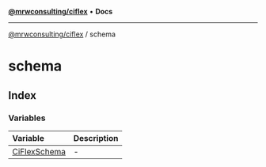 [**@mrwconsulting/ciflex**](../README.md) • **Docs**

***

[@mrwconsulting/ciflex](../README.md) / schema

# schema

## Index

### Variables

| Variable | Description |
| :------ | :------ |
| [CiFlexSchema](variables/CiFlexSchema.md) | - |

